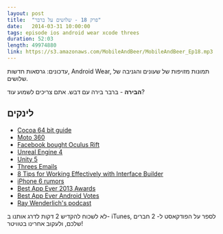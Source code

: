 ```yaml
---
layout: post
title:  "פרק 18 - שלושים על ברבר"
date:   2014-03-31 10:00:00
tags: episode ios android wear xcode threes
duration: 52:03
length: 49974880
link: https://s3.amazonaws.com/MobileAndBeer/MobileAndBeer_Ep18.mp3
---
```


עדכונים: גרסאות חדשות, Android Wear, תמונות מזויפות של שעונים והגניבה של שלושים.

  **הבירה** - ברבר
בירה עם דבש. אתם צריכים לשמוע עוד?

## לינקים         

* [Cocoa 64 bit guide](https://developer.apple.com/library/mac/documentation/Cocoa/Conceptual/Cocoa64BitGuide/ConvertingExistingApp/ConvertingExistingApp.html)
* [Moto 360](https://moto360.motorola.com)
* [Facebook bought Oculus Rift](http://www.theverge.com/2014/3/25/5547456/facebook-buying-oculus-for-2-billion)
* [Unreal Engine 4](https://www.unrealengine.com/blog/welcome-to-unreal-engine-4)
* [Unity 5](http://unity3d.com/5)
* [Threes Emails](http://asherv.com/threes/threemails/)
* [8 Tips for Working Effectively with Interface Builder](http://codesheriff.blogspot.co.il/2014/03/8-tips-for-working-effectively-with.html)
* [iPhone 6 rumors](http://www.macrumors.com/roundup/iphone-6/)
* [Best App Ever 2013 Awards](http://www.bestappever.com/awards/2013/)
* [Best App Ever Android Votes](http://www.bestappever.com/android/vote/)
* [Ray Wenderlich's podcast](http://www.raywenderlich.com/category/podcast)

לא לשכוח להקדיש 2 דקות לדרג אותנו ב- iTunes, לספר על הפודקאסט ל- 2 חברים שלכם, ולעקוב אחרינו בטוויטר!
